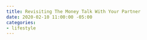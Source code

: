 ```yaml
---
title: Revisiting The Money Talk With Your Partner
date: 2020-02-10 11:00:00 -05:00
categories:
- lifestyle
---
```


